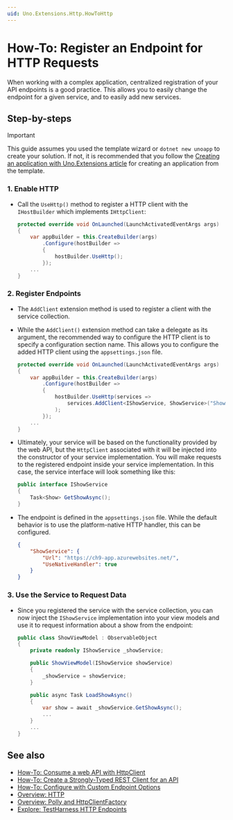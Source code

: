 ```yaml
---
uid: Uno.Extensions.Http.HowToHttp
---
```

# How-To: Register an Endpoint for HTTP Requests

When working with a complex application, centralized registration of your API endpoints is a good practice. This allows you to easily change the endpoint for a given service, and to easily add new services.

## Step-by-steps

> [!IMPORTANT]
> This guide assumes you used the template wizard or `dotnet new unoapp` to create your solution. If not, it is recommended that you follow the [Creating an application with Uno.Extensions article](xref:Uno.Extensions.HowToGettingStarted) for creating an application from the template.

### 1. Enable HTTP

* Call the `UseHttp()` method to register a HTTP client with the `IHostBuilder` which implements `IHttpClient`:

    ```csharp
    protected override void OnLaunched(LaunchActivatedEventArgs args)
    {
        var appBuilder = this.CreateBuilder(args)
            .Configure(hostBuilder =>
            {
                hostBuilder.UseHttp();
            });
        ...
    }
    ```

### 2. Register Endpoints

* The `AddClient` extension method is used to register a client with the service collection.

* While the `AddClient()` extension method can take a delegate as its argument, the recommended way to configure the HTTP client is to specify a configuration section name. This allows you to configure the added HTTP client using the `appsettings.json` file.

    ```csharp
    protected override void OnLaunched(LaunchActivatedEventArgs args)
    {
        var appBuilder = this.CreateBuilder(args)
            .Configure(hostBuilder =>
            {
                hostBuilder.UseHttp(services =>
                    services.AddClient<IShowService, ShowService>("ShowService")
                );
            });
        ...
    }
    ```

* Ultimately, your service will be based on the functionality provided by the web API, but the `HttpClient` associated with it will be injected into the constructor of your service implementation. You will make requests to the registered endpoint inside your service implementation. In this case, the service interface will look something like this:

    ```csharp
    public interface IShowService
    {
        Task<Show> GetShowAsync();
    }
    ```

* The endpoint is defined in the `appsettings.json` file. While the default behavior is to use the platform-native HTTP handler, this can be configured.

    ```json
    {
        "ShowService": {
            "Url": "https://ch9-app.azurewebsites.net/",
            "UseNativeHandler": true
        }
    }
    ```

### 3. Use the Service to Request Data

* Since you registered the service with the service collection, you can now inject the `IShowService` implementation into your view models and use it to request information about a show from the endpoint:

    ```csharp
    public class ShowViewModel : ObservableObject
    {
        private readonly IShowService _showService;

        public ShowViewModel(IShowService showService)
        {
            _showService = showService;
        }

        public async Task LoadShowAsync()
        {
            var show = await _showService.GetShowAsync();
            ...
        }
        ...
    }
    ```

## See also

- [How-To: Consume a web API with HttpClient](xref:Uno.Development.ConsumeWebApi)
- [How-To: Create a Strongly-Typed REST Client for an API](xref:Uno.Extensions.Http.HowToRefit)
- [How-To: Configure with Custom Endpoint Options](xref:Uno.Extensions.Http.HowToEndpointOptions)
- [Overview: HTTP](xref:Uno.Extensions.Http.Overview)
- [Overview: Polly and HttpClientFactory](https://github.com/App-vNext/Polly/wiki/Polly-and-HttpClientFactory)
- [Explore: TestHarness HTTP Endpoints](https://github.com/unoplatform/uno.extensions/tree/main/testing/TestHarness/TestHarness.Shared/Ext/Http/Endpoints)
